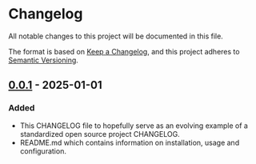 # Changelog

All notable changes to this project will be documented in this file.

The format is based on [Keep a Changelog](https://keepachangelog.com/en/1.1.0/),
and this project adheres to [Semantic Versioning](https://semver.org/spec/v2.0.0.html).

## [0.0.1] - 2025-01-01

### Added

- This CHANGELOG file to hopefully serve as an evolving example of a
  standardized open source project CHANGELOG.
- README.md which contains information on installation, usage and
  configuration.

[0.0.1]: https://github.com/mcpcpc/quart-authlib/releases/tag/v0.0.1
